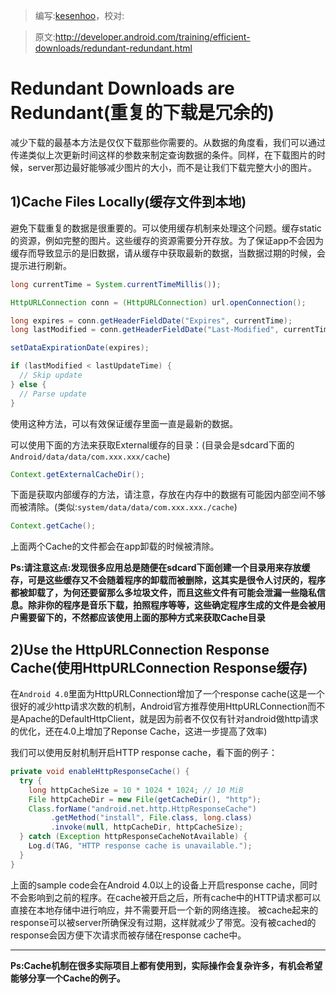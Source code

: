 > 编写:[kesenhoo](https://github.com/kesenhoo)，校对:

> 原文:<http://developer.android.com/training/efficient-downloads/redundant-redundant.html>

# Redundant Downloads are Redundant(重复的下载是冗余的)
减少下载的最基本方法是仅仅下载那些你需要的。从数据的角度看，我们可以通过传递类似上次更新时间这样的参数来制定查询数据的条件。同样，在下载图片的时候，server那边最好能够减少图片的大小，而不是让我们下载完整大小的图片。

## 1)Cache Files Locally(缓存文件到本地)
避免下载重复的数据是很重要的。可以使用缓存机制来处理这个问题。缓存static的资源，例如完整的图片。这些缓存的资源需要分开存放。为了保证app不会因为缓存而导致显示的是旧数据，请从缓存中获取最新的数据，当数据过期的时候，会提示进行刷新。

<!-- More -->

```java
long currentTime = System.currentTimeMillis());

HttpURLConnection conn = (HttpURLConnection) url.openConnection();

long expires = conn.getHeaderFieldDate("Expires", currentTime);
long lastModified = conn.getHeaderFieldDate("Last-Modified", currentTime);

setDataExpirationDate(expires);

if (lastModified < lastUpdateTime) {
  // Skip update
} else {
  // Parse update
}
```

使用这种方法，可以有效保证缓存里面一直是最新的数据。

可以使用下面的方法来获取External缓存的目录：(目录会是sdcard下面的`Android/data/data/com.xxx.xxx/cache`)

```java
Context.getExternalCacheDir();
```

下面是获取内部缓存的方法，请注意，存放在内存中的数据有可能因内部空间不够而被清除。(类似:`system/data/data/com.xxx.xxx./cache`)

```java
Context.getCache();
```

上面两个Cache的文件都会在app卸载的时候被清除。

**Ps:请注意这点:发现很多应用总是随便在sdcard下面创建一个目录用来存放缓存，可是这些缓存又不会随着程序的卸载而被删除，这其实是很令人讨厌的，程序都被卸载了，为何还要留那么多垃圾文件，而且这些文件有可能会泄漏一些隐私信息。除非你的程序是音乐下载，拍照程序等等，这些确定程序生成的文件是会被用户需要留下的，不然都应该使用上面的那种方式来获取Cache目录**

## 2)Use the HttpURLConnection Response Cache(使用HttpURLConnection Response缓存)
在`Android 4.0`里面为HttpURLConnection增加了一个response cache(这是一个很好的减少http请求次数的机制，Android官方推荐使用HttpURLConnection而不是Apache的DefaultHttpClient，就是因为前者不仅仅有针对android做http请求的优化，还在4.0上增加了Reponse Cache，这进一步提高了效率)

我们可以使用反射机制开启HTTP response cache，看下面的例子：

```java
private void enableHttpResponseCache() {
  try {
    long httpCacheSize = 10 * 1024 * 1024; // 10 MiB
    File httpCacheDir = new File(getCacheDir(), "http");
    Class.forName("android.net.http.HttpResponseCache")
         .getMethod("install", File.class, long.class)
         .invoke(null, httpCacheDir, httpCacheSize);
  } catch (Exception httpResponseCacheNotAvailable) {
    Log.d(TAG, "HTTP response cache is unavailable.");
  }
}
```

上面的sample code会在Android 4.0以上的设备上开启response cache，同时不会影响到之前的程序。在cache被开启之后，所有cache中的HTTP请求都可以直接在本地存储中进行响应，并不需要开启一个新的网络连接。
被cache起来的response可以被server所确保没有过期，这样就减少了带宽。没有被cached的response会因方便下次请求而被存储在response cache中。

***

**Ps:Cache机制在很多实际项目上都有使用到，实际操作会复杂许多，有机会希望能够分享一个Cache的例子。**
